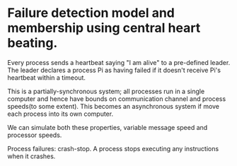 Failure detection model and membership using central heart beating.
====================
Every process sends a heartbeat saying "I am alive" to a pre-defined leader. The leader declares a process Pi as having failed if it doesn't receive Pi's heartbeat within a timeout.

This is a partially-synchronous system; all processes run in a single computer and hence have bounds on communication channel and process speeds(to some extent). This becomes an asynchronous system if move each process into its own computer.

We can simulate both these properties, variable message speed and processor speeds.

Process failures: crash-stop. A process stops executing any instructions when it crashes.
